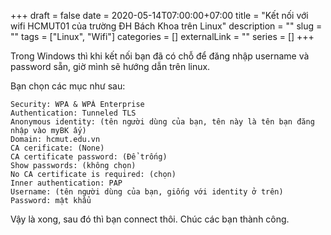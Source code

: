 +++ 
draft = false
date = 2020-05-14T07:00:00+07:00
title = "Kết nối với wifi HCMUT01 của trường ĐH Bách Khoa trên Linux"
description = ""
slug = "" 
tags = ["Linux", "Wifi"]
categories = []
externalLink = ""
series = []
+++

Trong Windows thì khi kết nối bạn đã có chỗ để đăng nhập username và password sẵn, giờ mình sẽ hướng dẫn trên linux.

Bạn chọn các mục như sau:

```
Security: WPA & WPÀ Enterprise
Authentication: Tunneled TLS
Anonymous identity: (tên người dùng của bạn, tên này là tên bạn đăng nhập vào myBK ấy)
Domain: hcmut.edu.vn
CA cerificate: (None)
CA certificate password: (Để trống)
Show passwords: (không chọn)
No CA certificate is required: (chọn)
Inner authentication: PAP
Username: (tên người dùng của bạn, giống với identity ở trên)
Password: mật khẩu
```

Vậy là xong, sau đó thì bạn connect thôi. Chúc các bạn thành công.
